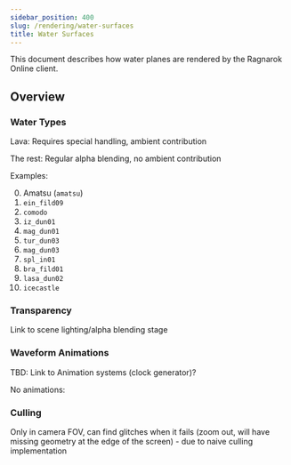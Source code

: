 ```yaml
---
sidebar_position: 400
slug: /rendering/water-surfaces
title: Water Surfaces
---
```


This document describes how water planes are rendered by the Ragnarok Online client.

## Overview

### Water Types

Lava: Requires special handling, ambient contribution

The rest: Regular alpha blending, no ambient contribution

Examples:

0. Amatsu (`amatsu`)
1. `ein_fild09`
2. `comodo`
3. `iz_dun01`
4. `mag_dun01`
5. `tur_dun03`
6. `mag_dun03`
7. `spl_in01`
8. `bra_fild01`
9. `lasa_dun02`
10. `icecastle`

### Transparency

Link to scene lighting/alpha blending stage

### Waveform Animations

TBD: Link to Animation systems (clock generator)?

No animations:

### Culling

Only in camera FOV, can find glitches when it fails (zoom out, will have missing geometry at the edge of the screen) - due to naive culling implementation
